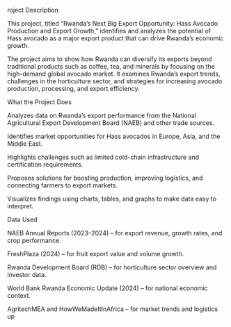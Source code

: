 roject Description

This project, titled “Rwanda’s Next Big Export Opportunity: Hass Avocado Production and Export Growth,” identifies and analyzes the potential of Hass avocado as a major export product that can drive Rwanda’s economic growth.

The project aims to show how Rwanda can diversify its exports beyond traditional products such as coffee, tea, and minerals by focusing on the high-demand global avocado market. It examines Rwanda’s export trends, challenges in the horticulture sector, and strategies for increasing avocado production, processing, and export efficiency.

What the Project Does

Analyzes data on Rwanda’s export performance from the National Agricultural Export Development Board (NAEB) and other trade sources.

Identifies market opportunities for Hass avocados in Europe, Asia, and the Middle East.

Highlights challenges such as limited cold-chain infrastructure and certification requirements.

Proposes solutions for boosting production, improving logistics, and connecting farmers to export markets.

Visualizes findings using charts, tables, and graphs to make data easy to interpret.

Data Used

NAEB Annual Reports (2023–2024) – for export revenue, growth rates, and crop performance.

FreshPlaza (2024) – for fruit export value and volume growth.

Rwanda Development Board (RDB) – for horticulture sector overview and investor data.

World Bank Rwanda Economic Update (2024) – for national economic context.

AgritechMEA and HowWeMadeItInAfrica – for market trends and logistics up
